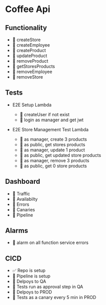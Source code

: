 # Coffee Api

## Functionality

-   🔲 createStore
-   🔲 createEmployee
-   🔲 createProduct
-   🔲 updateProduct
-   🔲 removeProduct
-   🔲 getStoresProducts
-   🔲 removeEmployee
-   🔲 removeStore

## Tests

-   E2E Setup Lambda

    -   🔲 createUser if not exist
    -   🔲 login as manager and get jwt

-   E2E Store Management Test Lambda

    -   🔲 as manager, create 3 products
    -   🔲 as public, get stores products
    -   🔲 as manager, update 1 product
    -   🔲 as public, get updated store products
    -   🔲 as manager, remove 3 products
    -   🔲 as public, get 0 store products

## Dashboard

-   🔲 Traffic
-   🔲 Availabilty
-   🔲 Errors
-   🔲 Canaries
-   🔲 Pipeline

## Alarms

-   🔲 alarm on all function service errors

## CICD

-   ✅ Repo is setup
-   🔲 Pipeline is setup
-   🔲 Delpoys to QA
-   🔲 Tests run as approval step in QA
-   🔲 Delpoys to PROD
-   🔲 Tests as a canary every 5 min in PROD

